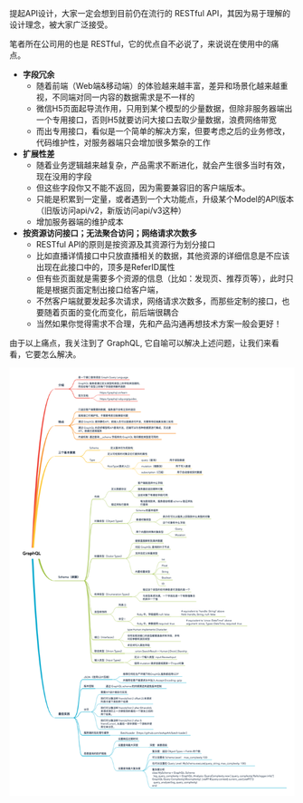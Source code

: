 
提起API设计，大家一定会想到目前仍在流行的 RESTful API，其因为易于理解的设计理念，被大家广泛接受。

笔者所在公司用的也是 RESTful，它的优点自不必说了，来说说在使用中的痛点。

- **字段冗余**
  - 随着前端（Web端&移动端）的体验越来越丰富，差异和场景化越来越重视，不同端对同一内容的数据需求是不一样的
  - 微信H5页面起导流作用，只用到某个模型的少量数据，但除非服务器端出一个专用接口，否则H5就要访问大接口去取少量数据，浪费网络带宽
  - 而出专用接口，看似是一个简单的解决方案，但要考虑之后的业务修改，代码维护性，对服务器端只会增加很多繁杂的工作
- **扩展性差**
  - 随着业务逻辑越来越复杂，产品需求不断进化，就会产生很多当时有效，现在没用的字段
  - 但这些字段你又不能不返回，因为需要兼容旧的客户端版本。
  - 只能是积累到一定量，或者遇到一个大功能点，升级某个Model的API版本（旧版访问api/v2，新版访问api/v3这种）
  - 增加服务器端的维护成本
- **按资源访问接口；无法聚合访问；网络请求次数多**
  - RESTful API的原则是按资源及其资源行为划分接口
  - 比如直播详情接口中只放直播相关的数据，其他资源的详细信息是不应该出现在此接口中的，顶多是ReferID属性
  - 但有些页面就是需要多个资源的信息（比如：发现页、推荐页等），此时只能是根据页面定制出接口给客户端，
  - 不然客户端就要发起多次请求，网络请求次数多，而那些定制的接口，也要随着页面的变化而变化，前后端很耦合
  - 当然如果你觉得需求不合理，先和产品沟通再想技术方案一般会更好！

由于以上痛点，我关注到了 GraphQL, 它自喻可以解决上述问题，让我们来看看，它要怎么解决。

![GraphQL](assets/GraphQL.png)